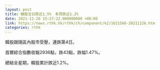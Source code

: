 ```yaml
---
layout: post
title: 韓股全日跌近1.5%　本周跌近1.2%
date: 2021-11-26 15:27:22.000000000 +08:00
link: https://news.rthk.hk/rthk/ch/component/k2/1621566-20211126.htm
categories: rthk
---
```


韓股跟隨區內股市受壓，連跌第4日。

首爾綜合指數收報2936點，跌43點，跌幅1.47%。

總結全星期，韓股累計跌近1.2%。
